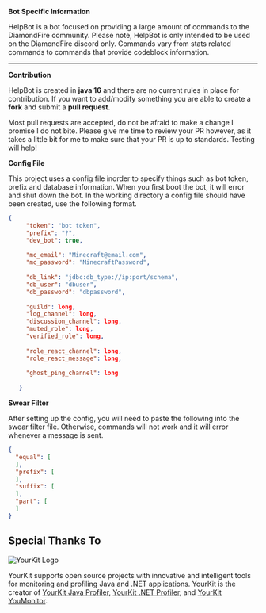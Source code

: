 **Bot Specific Information**

HelpBot is a bot focused on providing a large amount of commands to the DiamondFire community. Please note, HelpBot is
only intended to be used on the DiamondFire discord only. Commands vary from stats related commands to commands that
provide codeblock information.

***

**Contribution**

HelpBot is created in **java 16** and there are no current rules in place for contribution. If you want to add/modify
something you are able to create a **fork** and submit a **pull request**.

Most pull requests are accepted, do not be afraid to make a change I promise I do not bite.
Please give me time to review your PR however, as it takes a little bit for me to make sure that your PR is up to standards. Testing will help!

**Config File**

This project uses a config file inorder to specify things such as bot token, prefix and database information. When you
first boot the bot, it will error and shut down the bot. In the working directory a config file should have been
created, use the following format.

```json
{
     "token": "bot token",
     "prefix": "?",
     "dev_bot": true,
     
     "mc_email": "Minecraft@email.com",
     "mc_password": "MinecraftPassword",
     
     "db_link": "jdbc:db_type://ip:port/schema",
     "db_user": "dbuser",
     "db_password": "dbpassword",
     
     "guild": long,
     "log_channel": long,
     "discussion_channel": long,
     "muted_role": long,
     "verified_role": long,
     
     "role_react_channel": long,
     "role_react_message": long,
     
     "ghost_ping_channel": long
     
   }
```

**Swear Filter**

After setting up the config, you will need to paste the following into the swear filter file. Otherwise, commands will not work and it will error whenever a message is sent.

```json
{
  "equal": [
  ],
  "prefix": [
  ],
  "suffix": [
  ],
  "part": [
  ]
}
```

## Special Thanks To

![YourKit Logo](https://www.yourkit.com/images/yklogo.png)

YourKit supports open source projects with innovative and intelligent tools
for monitoring and profiling Java and .NET applications.
YourKit is the creator of [YourKit Java Profiler](https://www.yourkit.com/java/profiler/),
[YourKit .NET Profiler](https://www.yourkit.com/.net/profiler/),
and [YourKit YouMonitor](ttps://www.yourkit.com/youmonitor/).
